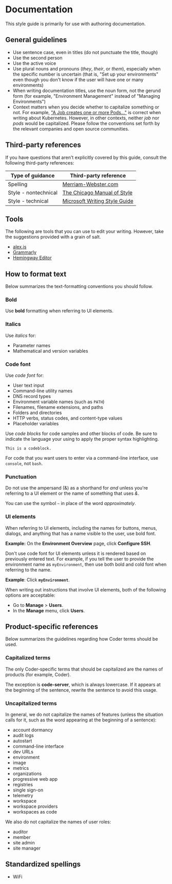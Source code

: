# Documentation

This style guide is primarily for use with authoring documentation.

## General guidelines

- Use sentence case, even in titles (do not punctuate the title, though)
- Use the second person
- Use the active voice
- Use plural nouns and pronouns (_they_, _their_, or _them_), especially when
  the specific number is uncertain (that is, "Set up your environments" even though
  you don't know if the user will have one or many environments)
- When writing documentation titles, use the noun form, not the gerund form
  (for example, "Environment Management" instead of "Managing Environments")
- Context matters when you decide whether to capitalize something or not. For
  example,
  ["A Job creates one or more Pods..."](https://kubernetes.io/docs/concepts/workloads/controllers/job/)
  is correct when writing about Kubernetes. However, in other contexts, neither
  _job_ nor _pods_ would be capitalized. Please follow the conventions set forth
  by the relevant companies and open source communities.


## Third-party references

If you have questions that aren't explicitly covered by this guide, consult the
following third-party references:

| **Type of guidance** | **Third-party reference**                                                              |
| -------------------- | -------------------------------------------------------------------------------------- |
| Spelling             | [Merriam-Webster.com](https://www.merriam-webster.com/)                                |
| Style - nontechnical | [The Chicago Manual of Style](https://www.chicagomanualofstyle.org/home.html)          |
| Style - technical    | [Microsoft Writing Style Guide](https://docs.microsoft.com/en-us/style-guide/welcome/) |

## Tools

The following are tools that you can use to edit your writing. However, take the
suggestions provided with a grain of salt.

- [alex.js](https://alexjs.com/)
- [Grammarly](https://app.grammarly.com/)
- [Hemingway Editor](https://hemingwayapp.com/)

## How to format text

Below summarizes the text-formatting conventions you should follow.

### Bold

Use **bold** formatting when referring to UI elements.

### Italics

Use _italics_ for:

- Parameter names
- Mathematical and version variables

### Code font

Use _code font_ for:

- User text input
- Command-line utility names
- DNS record types
- Environment variable names (such as `PATH`)
- Filenames, filename extensions, and paths
- Folders and directories
- HTTP verbs, status codes, and content-type values
- Placeholder variables

Use _code blocks_ for code samples and other blocks of code. Be sure to indicate
the language your using to apply the proper syntax highlighting.

```text
This is a codeblock.
```

For code that you want users to enter via a command-line interface, use
`console`, not `bash`.

### Punctuation

Do not use the ampersand (&) as a shorthand for _and_ unless you're referring to
a UI element or the name of something that uses _&_.

You can use the symbol `~` in place of the word _approximately_.

### UI elements

When referring to UI elements, including the names for buttons, menus, dialogs,
and anything that has a name visible to the user, use bold font.

**Example:** On the **Environment Overview** page, click **Configure SSH**.

Don't use code font for UI elements unless it is rendered based on previously
entered text. For example, if you tell the user to provide the environment name
as `myEnvironment`, then use both bold and cold font when referring to the name.

**Example**: Click **`myEnvironment`**.

When writing out instructions that involve UI elements, both of the following
options are acceptable:

- Go to **Manage** > **Users**.
- In the **Manage** menu, click **Users**.

## Product-specific references

Below summarizes the guidelines regarding how Coder terms should be used.

### Capitalized terms

The only Coder-specific terms that should be capitalized are the names of
products (for example, Coder).

The exception is **code-server**, which is always lowercase. If it appears at
the beginning of the sentence, rewrite the sentence to avoid this usage.

### Uncapitalized terms

In general, we do not capitalize the names of features (unless the situation
calls for it, such as the word appearing at the beginning of a sentence):

- account dormancy
- audit logs
- autostart
- command-line interface
- dev URLs
- environment
- image
- metrics
- organizations
- progressive web app
- registries
- single sign-on
- telemetry
- workspace
- workspace providers
- workspaces as code

We also do not capitalize the names of user roles:

- auditor
- member
- site admin
- site manager

## Standardized spellings

- WiFi
